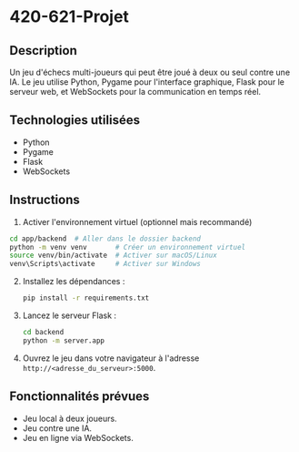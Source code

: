# 420-621-Projet

## Description
Un jeu d'échecs multi-joueurs qui peut être joué à deux ou seul contre une IA. Le jeu utilise Python, Pygame pour l'interface graphique, Flask pour le serveur web, et WebSockets pour la communication en temps réel.

## Technologies utilisées
- Python
- Pygame
- Flask
- WebSockets

## Instructions

1. Activer l'environnement virtuel (optionnel mais recommandé)
```bash
cd app/backend  # Aller dans le dossier backend
python -m venv venv       # Créer un environnement virtuel
source venv/bin/activate  # Activer sur macOS/Linux
venv\Scripts\activate     # Activer sur Windows
```

2. Installez les dépendances :
   ```bash
   pip install -r requirements.txt
   ```
3. Lancez le serveur Flask :
   ```bash
   cd backend
   python -m server.app
   ```
3. Ouvrez le jeu dans votre navigateur à l'adresse `http://<adresse_du_serveur>:5000`.

## Fonctionnalités prévues
- Jeu local à deux joueurs.
- Jeu contre une IA.
- Jeu en ligne via WebSockets.
